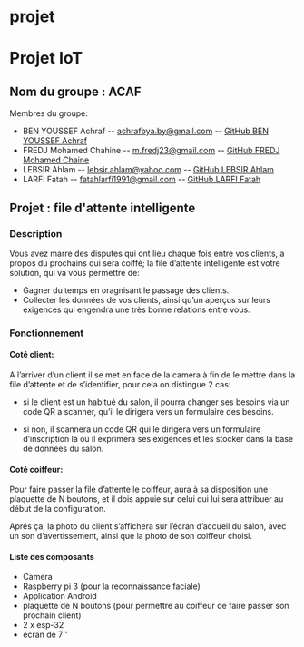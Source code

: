# projet
# Projet IoT

## Nom du groupe : ACAF
 Membres du groupe:
* BEN YOUSSEF Achraf -- achrafbya.by@gmail.com -- [GitHub BEN YOUSSEF Achraf](https://github.com/BYAchraf)
* FREDJ Mohamed Chahine -- m.fredj23@gmail.com -- [GitHub FREDJ Mohamed Chaine](https://github.com/chahine202)
* LEBSIR Ahlam -- lebsir.ahlam@yahoo.com -- [GitHub LEBSIR Ahlam](https://github.com/LEBSIRAHLAM)
* LARFI Fatah -- fatahlarfi1991@gmail.com -- [GitHub LARFI Fatah](https://github.com/larfifatah)

## Projet : file d'attente intelligente 

### Description

Vous avez marre des disputes qui ont lieu chaque fois entre vos clients, a propos du prochains qui sera coiffé; la file d’attente intelligente est votre solution, qui va vous permettre de:
* Gagner du temps en oragnisant le passage des clients.
* Collecter les données de vos clients, ainsi qu’un aperçus sur leurs
  exigences qui engendra une très bonne relations entre vous.


### Fonctionnement 
#### Coté client:

A l’arriver d’un client il se met en face de la camera à fin de le mettre dans la file d’attente et de s’identifier, pour cela on distingue 2 cas:
* si le client est un habitué du salon, il pourra changer ses besoins via un code QR a scanner, qu’il le dirigera vers un formulaire des besoins.
 
* si non, il scannera un code QR qui le dirigera vers un formulaire d’inscription là ou il exprimera ses exigences et les stocker dans la base de données du salon. 

#### Coté coiffeur: 

Pour faire passer la file d’attente le coiffeur, aura à sa disposition une plaquette de N boutons, et il dois appuie sur celui qui lui sera attribuer au début de la configuration.

Aprés ça, la photo du client s’affichera sur l’écran d’accueil du salon, avec un son d’avertissement, ainsi que la photo de son coiffeur choisi.

#### Liste des composants

* Camera
* Raspberry pi 3 (pour la reconnaissance faciale)
* Application Android
* plaquette de N boutons (pour permettre au coiffeur de faire passer son    prochain client)
* 2 x esp-32
* ecran de 7'' 

